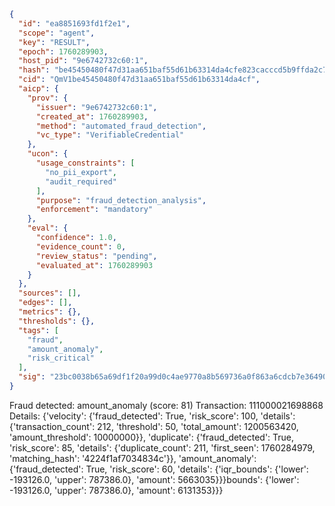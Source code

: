 ```json
{
  "id": "ea8851693fd1f2e1",
  "scope": "agent",
  "key": "RESULT",
  "epoch": 1760289903,
  "host_pid": "9e6742732c60:1",
  "hash": "be45450480f47d31aa651baf55d61b63314da4cfe823cacccd5b9ffda2c73792",
  "cid": "QmV1be45450480f47d31aa651baf55d61b63314da4cf",
  "aicp": {
    "prov": {
      "issuer": "9e6742732c60:1",
      "created_at": 1760289903,
      "method": "automated_fraud_detection",
      "vc_type": "VerifiableCredential"
    },
    "ucon": {
      "usage_constraints": [
        "no_pii_export",
        "audit_required"
      ],
      "purpose": "fraud_detection_analysis",
      "enforcement": "mandatory"
    },
    "eval": {
      "confidence": 1.0,
      "evidence_count": 0,
      "review_status": "pending",
      "evaluated_at": 1760289903
    }
  },
  "sources": [],
  "edges": [],
  "metrics": {},
  "thresholds": {},
  "tags": [
    "fraud",
    "amount_anomaly",
    "risk_critical"
  ],
  "sig": "23bc0038b65a69df1f20a99d0c4ae9770a8b569736a0f863a6cdcb7e36490068"
}
```

Fraud detected: amount_anomaly (score: 81)
Transaction: 111000021698868
Details: {'velocity': {'fraud_detected': True, 'risk_score': 100, 'details': {'transaction_count': 212, 'threshold': 50, 'total_amount': 1200563420, 'amount_threshold': 10000000}}, 'duplicate': {'fraud_detected': True, 'risk_score': 85, 'details': {'duplicate_count': 211, 'first_seen': 1760284979, 'matching_hash': '4224f1af7034834c'}}, 'amount_anomaly': {'fraud_detected': True, 'risk_score': 60, 'details': {'iqr_bounds': {'lower': -193126.0, 'upper': 787386.0}, 'amount': 5663035}}}bounds': {'lower': -193126.0, 'upper': 787386.0}, 'amount': 6131353}}}